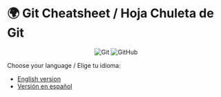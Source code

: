 # 🌍 Git Cheatsheet / Hoja Chuleta de Git

<div align="center">

  ![Git](https://img.shields.io/badge/Git-F05032?style=for-the-badge&logo=git&logoColor=white)
  ![GitHub](https://img.shields.io/badge/GitHub-181717?style=for-the-badge&logo=github&logoColor=white)
  
</div>

Choose your language / Elige tu idioma:
- [English version](README.en.md)
- [Versión en español](README.es.md)
